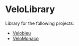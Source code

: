 # VeloLibrary

Library for the following projects:
* [Velobleu](https://github.com/jalvaro/VeloBleuClient)
* [VeloMonaco](https://github.com/jalvaro/VeloMonacoClient)
